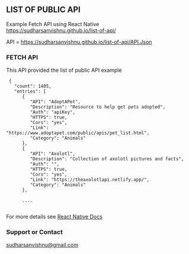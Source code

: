 ## LIST OF PUBLIC API

Example Fetch API using React Native https://sudharsanvishnu.github.io/list-of-api/

API =  https://sudharsanvishnu.github.io/list-of-api/API.Json 

### FETCH API

This API provided the list of public API example 
```
 {
   "count": 1405,
   "entries": [
      {
         "API": "AdoptAPet",
         "Description": "Resource to help get pets adopted",
         "Auth": "apiKey",
         "HTTPS": true,
         "Cors": "yes",
         "Link": "https://www.adoptapet.com/public/apis/pet_list.html",
         "Category": "Animals"
      },
      {
         "API": "Axolotl",
         "Description": "Collection of axolotl pictures and facts",
         "Auth": "",
         "HTTPS": true,
         "Cors": "yes",
         "Link": "https://theaxolotlapi.netlify.app/",
         "Category": "Animals"
      },
      
      ....
      
```

For more details see [React Native Docs](https://reactnative.dev/docs/network)


### Support or Contact

sudharsanvishnu@gmail.com
